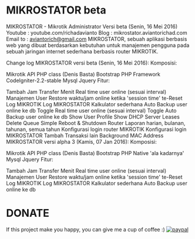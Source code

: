 # MIKROSTATOR beta
MIKROSTATOR - Mikrotik Administrator
Versi beta (Senin, 16 Mei 2016)
Youtube : youtube.com/richadavianto
Blog : mikrostator.aviantorichad.com
Email to : aviantorich@gmail.com
MIKROSTATOR, sebuah aplikasi berbasis web yang dibuat berdasarkan kebutuhan untuk manajemen pengguna pada sebuah jaringan internet sederhana berbasis router MIKROTIK.

Change log
MIKROSTATOR versi beta (Senin, 16 Mei 2016):
Komposisi:

Mikrotik API PHP class (Denis Basta)
Bootstrap
PHP Framework CodeIgniter-2.2-stable
Mysql
Jquery
Fitur:

Tambah Jam
Transfer Menit
Real time user online (sesuai interval)
Manajemen User
Restore waktu/jam online ketika 'session time' te-Reset
Log MIKROTIK
Log MIKROSTATOR
Kalkulator sederhana
Auto Backup user online ke db
Toggle Real time user online (sesuai interval)
Toggle Auto Backup user online ke db
Show User Profile
Show DHCP Server Leases
Delete Queue Simple
Reboot & Shutdown Router
Laporan harian, bulanan, tahunan, semua tahun
Konfigurasi login router MIKROTIK
Konfigurasi login MIKROSTATOR
Tambah Transaksi lain
Background MAC Address
MIKROSTATOR versi alpha 3 (Kamis, 07 Jan 2016):
Komposisi:

Mikrotik API PHP class (Denis Basta)
Bootstrap
PHP Native 'ala kadarnya'
Mysql
Jquery
Fitur:

Tambah Jam
Transfer Menit
Real time user online (sesuai interval)
Manajemen User
Restore waktu/jam online ketika 'session time' te-Reset
Log MIKROTIK
Log MIKROSTATOR
Kalkulator sederhana
Auto Backup user online ke db

# DONATE
If this project make you happy, you can give me a cup of coffee :) 
[![paypal](https://www.paypalobjects.com/en_US/i/btn/btn_donateCC_LG.gif)](https://www.paypal.com/cgi-bin/webscr?cmd=_s-xclick&hosted_button_id=EK6UWF45PVDR6)